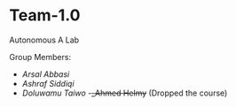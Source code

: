 # Team-1.0
Autonomous A Lab

Group Members:
- _Arsal Abbasi_
- _Ashraf Siddiqi_
- _Doluwamu Taiwo_
-~~_Ahmed Helmy~~ (Dropped the course)
